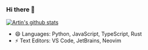 ### Hi there 👋
<!--
a ✨ _special_ ✨ repository because its `README.md` (this file) appears on your GitHub profile.
[![HitCount](http://hits.dwyl.com/lengthmin/lengthmin.svg)](http://hits.dwyl.com/lengthmin/lengthmin)

Here are some ideas to get you started:

- 🔭 I’m currently working on ...
- 🌱 I’m currently learning ...
- 👯 I’m looking to collaborate on ...
- 🤔 I’m looking for help with ...
- 💬 Ask me about ...
- 📫 How to reach me: ...
- 😄 Pronouns: ...
- ⚡ Fun fact: ...
- 💬 Ask me about anything [here](https://github.com/lengthmin/lengthmin/issues)
-->

[![Artin's github stats](https://github-readme-stats.vercel.app/api?username=lengthmin&show_icons=true)](https://github.com/anuraghazra/github-readme-stats)

- 😄 Languages: Python, JavaScript, TypeScript, Rust
- ⚡ Text Editors: VS Code, JetBrains, Neovim
